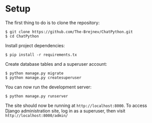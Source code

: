 # Setup

The first thing to do is to clone the repository:

    $ git clone https://github.com/The-Brejnev/ChatPython.git
    $ cd ChatPython
    
Install project dependencies:

    $ pip install -r requirements.tx
    
    
Create database tables and a superuser account:

    $ python manage.py migrate
    $ python manage.py createsuperuser
    

You can now run the development server:

    $ python manage.py runserver

The site should now be running at `http://localhost:8000`.
To access Django administration site, log in as a superuser, then
visit `http://localhost:8000/admin/`
